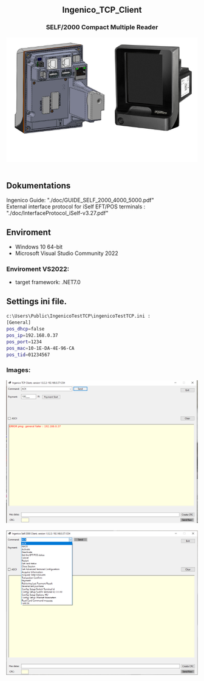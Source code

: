 
## <div align="center">Ingenico_TCP_Client</div>

### <div align="center">SELF/2000 Compact Multiple Reader</div>
<div style="text-align:center"><img src="doc/I3.png"/></div><br>

## Dokumentations<br>
Ingenico Guide: "./doc/GUIDE_SELF_2000_4000_5000.pdf"<br>
External interface protocol for iSelf EFT/POS terminals : "./doc/InterfaceProtocol_iSelf-v3.27.pdf"

## Enviroment<br>
- Windows 10 64-bit<br>
- Microsoft Visual Studio Community 2022<br>
### Enviroment VS2022:<br>
- target framework: .NET7.0<br>

## Settings ini file.

``` bash
c:\Users\Public\IngenicoTestTCP\ingenicoTestTCP.ini :
[General]
pos_dhcp=false
pos_ip=192.168.0.37
pos_port=1234
pos_mac=10-1E-DA-4E-96-CA
pos_tid=01234567

```

### Images:<br>
<div style="text-align:center"><img src="doc/I1.png"/></div><br>
<div style="text-align:center"><img src="doc/I2.png"/></div><br>